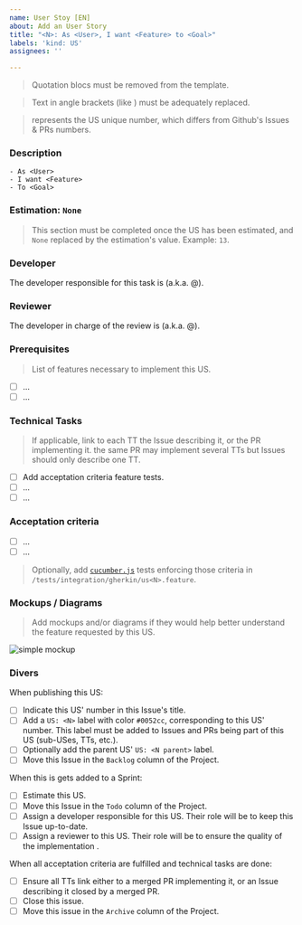 ```yaml
---
name: User Stoy [EN]
about: Add an User Story
title: "<N>: As <User>, I want <Feature> to <Goal>"
labels: 'kind: US'
assignees: ''

---
```


> Quotation blocs must be removed from the template.

> Text in angle brackets (like <this>) must be adequately replaced.

> <N> represents the US unique number, which differs from Github's Issues & PRs numbers.

### Description

```
- As <User>
- I want <Feature>
- To <Goal>
```

### Estimation: `None`

> This section must be completed once the US has been estimated, and `None` replaced by the estimation's value. Example: `13`.

### Developer

The developer responsible for this task is <complete name> (a.k.a. \@<pseudo>).

### Reviewer

The developer in charge of the review is <complete name> (a.k.a. \@<pseudo>).

### Prerequisites

> List of features necessary to implement this US.

- [ ] ...
- [ ] ...

### Technical Tasks

> If applicable, link to each TT the Issue describing it, or the PR implementing it. the same PR may implement several TTs but Issues should only describe one TT.

- [ ] Add acceptation criteria feature tests.
- [ ] ...
- [ ] ...

### Acceptation criteria

- [ ] ...
- [ ] ...

> Optionally, add [`cucumber.js`](https://cucumber.io/tools/cucumber-open/) tests enforcing those criteria in `/tests/integration/gherkin/us<N>.feature`.

### Mockups / Diagrams

> Add mockups and/or diagrams if they would help better understand the feature requested by this US.

![simple mockup](https://imgur.com/t/aww/30LZ2Cl)

### Divers

When publishing this US:

- [ ] Indicate this US' number in this Issue's title.
- [ ] Add a `US: <N>` label with color `#0052cc`, corresponding to this US' number. This label must be added to Issues and PRs being part of this US (sub-USes, TTs, etc.).
- [ ] Optionally add the parent US' `US: <N parent>` label.
- [ ] Move this Issue in the `Backlog` column of the Project.

When this is gets added to a Sprint:

- [ ] Estimate this US.
- [ ] Move this Issue in the `Todo` column of the Project.
- [ ] Assign a developer responsible for this US. Their role will be to keep this Issue up-to-date.
- [ ] Assign a reviewer to this US. Their role will be to ensure the quality of the implementation .

When all acceptation criteria are fulfilled and technical tasks are done:

- [ ] Ensure all TTs link either to a merged PR implementing it, or an Issue describing it closed by a merged PR.
- [ ] Close this issue.
- [ ] Move this issue in the `Archive` column of the Project.
